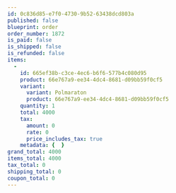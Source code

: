 ```yaml
---
id: 0c836d85-e7f0-4730-9b52-63438dcd803a
published: false
blueprint: order
order_number: 1872
is_paid: false
is_shipped: false
is_refunded: false
items:
  -
    id: 665ef38b-c3ce-4ec6-b6f6-577b4c080d95
    product: 66e767a9-ee34-4dc4-8681-d09bb59f0cf5
    variant:
      variant: Polmaraton
      product: 66e767a9-ee34-4dc4-8681-d09bb59f0cf5
    quantity: 1
    total: 4000
    tax:
      amount: 0
      rate: 0
      price_includes_tax: true
    metadata: {  }
grand_total: 4000
items_total: 4000
tax_total: 0
shipping_total: 0
coupon_total: 0
---
```

